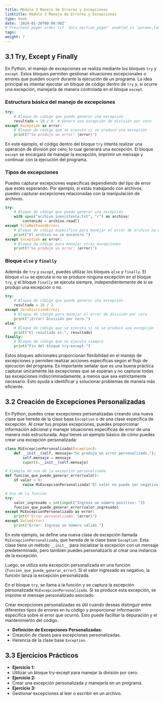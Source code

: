 ```yaml
---
title: Módulo 3 Manejo de Errores y Excepciones
linktitle: Módulo 3 Manejo de Errores y Excepciones
type: book
date: '2024-01-20T00:00:00Z'
# Prev/next pager order (if `docs_section_pager` enabled in `params.toml`)
tags: 
weight: 7
---
```



## 3.1 Try, Except y Finally

En Python, el manejo de excepciones se realiza mediante los bloques `try` y `except`. Estos bloques permiten gestionar situaciones excepcionales o errores que pueden ocurrir durante la ejecución de un programa. La idea principal es intentar ejecutar un bloque de código dentro de `try` y, si ocurre una excepción, manejarla de manera controlada en el bloque `except`.

### Estructura básica del manejo de excepciones

```python
try:
    # Bloque de código que puede generar una excepción
    resultado = 10 / 0  # Genera una excepción de división por cero
except Exception as error:
    # Bloque de código que se ejecuta si se produce una excepción
    print(f"Se produjo un error: {error}")
```

En este ejemplo, el código dentro del bloque `try` intenta realizar una operación de división por cero, lo cual generará una excepción. El bloque `except` se encargará de manejar la excepción, imprimir un mensaje y continuar con la ejecución del programa.

### Tipos de excepciones

Puedes capturar excepciones específicas dependiendo del tipo de error que estés esperando. Por ejemplo, si estás trabajando con archivos, puedes capturar excepciones relacionadas con la manipulación de archivos.

```python
try:
    # Bloque de código que puede generar una excepción
    with open("archivo_inexistente.txt", "r") as archivo:
        contenido = archivo.read()
except FileNotFoundError:
    # Bloque de código específico para manejar el error de archivo no encontrado
    print("El archivo no se encontró.")
except Exception as error:
    # Bloque de código para manejar otras excepciones
    print(f"Se produjo un error: {error}")
```

### Bloque `else` y `finally`

Además de `try` y `except`, puedes utilizar los bloques `else` y `finally`. El bloque `else` se ejecuta si no se produce ninguna excepción en el bloque `try`, y el bloque `finally` se ejecuta siempre, independientemente de si se produjo una excepción o no.

```python
try:
    # Bloque de código que puede generar una excepción
    resultado = 10 / 2
except ZeroDivisionError:
    # Bloque de código para manejar el error de división por cero
    print("¡Error! División por cero.")
else:
    # Bloque de código que se ejecuta si no se produce una excepción
    print("El resultado es:", resultado)
finally:
    # Bloque de código que se ejecuta siempre
    print("Fin del bloque try-except.")
```

Estos bloques adicionales proporcionan flexibilidad en el manejo de excepciones y permiten realizar acciones específicas según el flujo de ejecución del programa. Es importante señalar que es una buena práctica capturar únicamente las excepciones que se esperan y no capturar todas las excepciones indiscriminadamente, a menos que sea estrictamente necesario. Esto ayuda a identificar y solucionar problemas de manera más eficiente.

## 3.2 Creación de Excepciones Personalizadas

En Python, puedes crear excepciones personalizadas creando una nueva clase que herede de la clase base `Exception` o de una clase específica de excepción. Al crear tus propias excepciones, puedes proporcionar información adicional y manejar situaciones específicas de error de una manera más estructurada. Aquí tienes un ejemplo básico de cómo puedes crear una excepción personalizada:

```python
class MiExcepcionPersonalizada(Exception):
    def __init__(self, mensaje="Se produjo un error personalizado."):
        self.mensaje = mensaje
        super().__init__(self.mensaje)

# Ejemplo de uso de la excepción personalizada
def funcion_que_puede_generar_error(valor):
    if valor < 0:
        raise MiExcepcionPersonalizada("El valor no puede ser negativo.")

# Uso de la función
try:
    valor_ingresado = int(input("Ingrese un número positivo: "))
    funcion_que_puede_generar_error(valor_ingresado)
except MiExcepcionPersonalizada as error:
    print(f"Error personalizado: {error}")
except ValueError:
    print("Error: Ingrese un número válido.")
```

En este ejemplo, se define una nueva clase de excepción llamada `MiExcepcionPersonalizada`, que hereda de la clase base `Exception`. Esta clase tiene un método `__init__` para inicializar la excepción con un mensaje predeterminado, pero también puedes personalizarlo al crear una instancia de la excepción.

Luego, se utiliza esta excepción personalizada en una función (`funcion_que_puede_generar_error`). Si el valor ingresado es negativo, la función lanza la excepción personalizada.

En el bloque `try`, se llama a la función y se captura la excepción personalizada `MiExcepcionPersonalizada`. Si se produce esta excepción, se imprime el mensaje personalizado asociado.

Crear excepciones personalizadas es útil cuando deseas distinguir entre diferentes tipos de errores en tu código y proporcionar información específica sobre el error que ocurrió. Esto puede facilitar la depuración y el mantenimiento del código.

- **Definición de Excepciones Personalizadas:**
- Creación de clases para excepciones personalizadas.
- Herencia de la clase base `Exception`.

## 3.3 Ejercicios Prácticos

- **Ejercicio 1:**
- Utilizar un bloque try-except para manejar la división por cero.
- **Ejercicio 2:**
- Crear una excepción personalizada y manejarla en un programa.
- **Ejercicio 3:**
- Gestionar excepciones al leer o escribir en un archivo.
